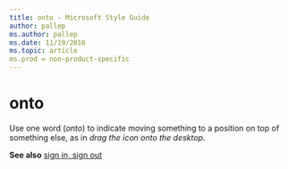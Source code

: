 ```yaml
---
title: onto - Microsoft Style Guide
author: pallep
ms.author: pallep
ms.date: 11/19/2016
ms.topic: article
ms.prod = non-product-specific
---
```


# onto

Use one word (*onto*) to indicate moving something to a position on top of something else, as in *drag the icon onto the desktop*.

**See also**  [sign in, sign out](/style-guide/a-z-word-list-term-collections/s/sign-in-sign-out)
